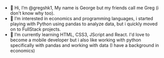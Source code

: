 - 👋 Hi, I’m @gregshk1, My name is George but my friends call me Greg (i don't know why too).
- 👀 I’m interested in economics and programming languages, i started playing with Python using pandas to analyze data, but i quickly moved on to FullStack projects.
- 🌱 I’m currently learning HTML, CSS3, JScript and React. I'd love to become a mobile developer but i also like working with python specifically with pandas and working with data (I have a background in economics)

